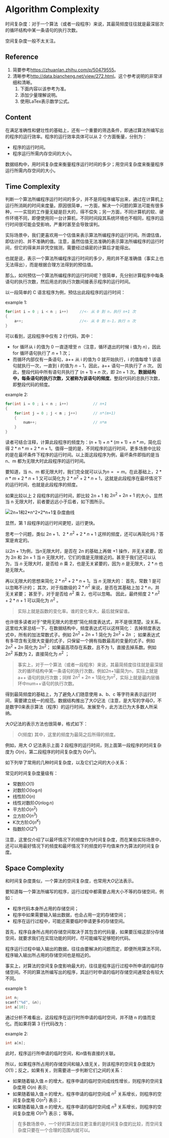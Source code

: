 # Algorithm Complexity

时间复杂度：对于一个算法（或者一段程序）来说，其最简频度往往就是最深层次的循环结构中某一条语句的执行次数。

空间复杂度一般不太关注。

## Reference

1. 简要参考<https://zhuanlan.zhihu.com/p/50479555>。
2. 清晰参考<http://data.biancheng.net/view/272.html>。这个参考说明的非常详细和清晰。
   1. 下面内容以该参考为准。
   2. 添加少量理解说明。
   3. 使用LaTex表示数学公式。

## Content

在满足准确性和健壮性的基础上，还有一个重要的筛选条件，即通过算法所编写出的程序的运行效率。程序的运行效率具体可以从 2 个方面衡量，分别为：
- 程序的运行时间。
- 程序运行所需内存空间的大小。

数据结构中，用时间复杂度来衡量程序运行时间的多少；用空间复杂度来衡量程序运行所需内存空间的大小。

## Time Complexity

判断一个算法所编程序运行时间的多少，并不是将程序编写出来，通过在计算机上运行所消耗的时间来度量。原因很简单，一方面，解决一个问题的算法可能有很多种，一一实现的工作量无疑是巨大的，得不偿失；另一方面，不同计算机的软、硬件环境不同，即便使用同一台计算机，不同时间段其系统环境也不相同，程序的运行时间很可能会受影响，严重时甚至会导致误判。

实际场景中，我们更喜欢用一个估值来表示算法所编程序的运行时间。所谓估值，即估计的、并不准确的值。注意，虽然估值无法准确的表示算法所编程序的运行时间，但它的得来并非凭空揣测，需要经过缜密的计算后才能得出。

也就是说，表示一个算法所编程序运行时间的多少，用的并不是准确值（事实上也无法得出），而是根据合理方法得到的预估值。

那么，如何预估一个算法所编程序的运行时间呢？很简单，先分别计算程序中每条语句的执行次数，然后用总的执行次数间接表示程序的运行时间。

以一段简单的 C 语言程序为例，预估出此段程序的运行时间：

example 1:
```C
for(int i = 0 ; i < n ; i++)     //<- 从 0 到 n，执行 n+1 次
{
    a++;                         //<- 从 0 到 n-1，执行 n 次
}
```

可以看到，这段程序中仅有 2 行代码，其中：
- for 循环从 i 的值为 0 一直逐增至 $n$（注意，循环退出的时候 i 值为 $n$），因此 for 循环语句执行了 $n+1$ 次；
- 而循环内部仅有一条语句，a++ 从 i 的值为 0 就开始执行，i 的值每增 1 该语句就执行一次，一直到 i 的值为 $n-1$，因此，a++ 语句一共执行了 $n$ 次。
因此，整段代码中所有语句共执行了 $(n+1)+n$ 次，即 $2n+1$ 次。**数据结构中，每条语句的执行次数，又被称为该语句的频度**。整段代码的总执行次数，即整段代码的频度。

example 2:
```C
for(int i = 0 ; i < n ; i++)           // n+1
{ 
    for(int j = 0 ; j < m ; j++)       // n*(m+1)
    {
        num++;                         // n*m
    }
}
```

读者可结合注释，计算此段程序的频度为：$(n+1)+n*(m+1)+n*m$，简化后得 $2*n*m+2*n+1$。值得一提的是，不同程序的运行时间，更多场景中比较的是在最坏条件下程序的运行时间。以上面这段程序为例，最坏条件即指的是当 n、m 都为无限大时此段程序的运行时间。

要知道，当 n、m 都无限大时，我们完全就可以认为$n==m$。在此基础上，$2*n*m+2*n+1$ 又可以简化为 $2*n^2+2*n+1$，这就是此段程序在最坏情况下的运行时间，也就是此段程序的频度。

如果比较以上 2 段程序的运行时间，即比较 $2n+1$ 和 $2n^2+2n+1$ 的大小，显然当 n 无限大时，前者要远远小于后者，如下图所示。

![$2n+1$和$2*n^2+2*n+1$复杂度曲线](../Pictures/TwoSimpleTimeComplexity.png "$2n+1$和$2*n^2+2*n+1$复杂度曲线")

显然，第 1 段程序的运行时间更短，运行更快。

思考一个问题，类似 $2n+1$、$2*n^2+2*n+1$ 这样的频度，还可以再简化吗？答案是肯定的。

以$2n+1$为例，当$n$无限大时，是否在 $2n$ 的基础上再做 $+1$ 操作，并无关紧要，因为 $2n$ 和 $2n+1$ 当 $n$ 无限大时，它们的值是无限接近的。甚至于我们还可以认为，当 $n$ 无限大时，是否给 $n$ 乘 2，也是无关紧要的，因为 $n$ 是无限大，$2*n$ 也是无限大。

再以无限大的思想来简化 $2*n^2+2*n+1$。当 $n$ 无限大的：
首先，常数 1 是可以忽略不计的；
其次，对于指数级的 $2*n^2$ 来说，是否在其基础上加 $2*n$，并无关紧要；
甚至于，对于是否给 $n^2$ 乘 2，也可以忽略。
因此，最终频度 $2*n^2+2*n+1$ 可以简化为 $n^2$ 。

> 实际上就是函数的变化率。谁的变化率大，最后就保留谁。

也许很多读者对于“使用无限大的思想”简化频度表达式，并不是很清楚。没关系，这里给大家总结一下，在数据结构中，频度表达式可以这样简化：
去掉频度表达式中，所有的加法常数式子。例如 $2n^2+2n+1$ 简化为 $2n^2+2n$ ；
如果表达式有多项含有无限大变量的式子，只保留一个拥有指数最高的变量的式子。例如 $2n^2+2n$ 简化为 $2n^2$；
如果最高项存在系数，且不为 1，直接去掉系数。例如 $2n^2$ 系数为 2，直接简化为 $n^2$ ；

> 事实上，对于一个算法（或者一段程序）来说，其最简频度往往就是最深层次的循环结构中某一条语句的执行次数。例如2n+1最简为n，实际上就是a++ 语句的执行次数；同样 $2n^2+2n+1$简化为$n^2$，实际上就是最内层循环中num++语句的执行次数。

得到最简频度的基础上，为了避免人们随意使用 a、b、c 等字符来表示运行时间，需要建立统一的规范。数据结构推出了大$O$记法（注意，是大写的字母$O$，不是数字0来表示算法（程序）的运行时间。发展至今，此方法已为大多数人所采纳。

大$O$记法的表示方法也很简单，格式如下：

> $O(\text{频度})$
> 其中，这里的频度为最简之后所得的频度。

例如，用大 $O$ 记法表示上面 2 段程序的运行时间，则上面第一段程序的时间复杂度为 $O(n)$，第二段程序的时间复杂度为 $O(n^2)$。

如下列举了常用的几种时间复杂度，以及它们之间的大小关系：

常见的时间复杂度量级有：

- 常数阶$O(1)$
- 对数阶$O(\log n)$
- 线性阶$O(n)$
- 线性对数阶$O(n \log n)$
- 平方阶$O(n^2)$
- 立方阶$O(n^3)$
- K次方阶$O(n^K)$
- 指数阶$O(2^n)$

注意，这里仅介绍了以最坏情况下的频度作为时间复杂度，而在某些实际场景中，还可以用最好情况下的频度和最坏情况下的频度的平均值来作为算法的时间复杂度。

## Space Complexity

和时间复杂度类似，一个算法的空间复杂度，也常用大$O$记法表示。

要知道每一个算法所编写的程序，运行过程中都需要占用大小不等的存储空间，例如：
- 程序代码本身所占用的存储空间；
- 程序中如果需要输入输出数据，也会占用一定的存储空间；
- 程序在运行过程中，可能还需要临时申请更多的存储空间。

首先，程序自身所占用的存储空间取决于其包含的代码量，如果要压缩这部分存储空间，就要求我们在实现功能的同时，尽可能编写足够短的代码。

程序运行过程中输入输出的数据，往往由要解决的问题而定，即便所用算法不同，程序输入输出所占用的存储空间也是相近的。

事实上，对算法的空间复杂度影响最大的，往往是程序运行过程中所申请的临时存储空间。不同的算法所编写出的程序，其运行时申请的临时存储空间通常会有较大不同。

example 1:
```C
int n;
scanf("%d", &n);
int a[10];
```

通过分析不难看出，这段程序在运行时所申请的临时空间，并不随 n 的值而变化。而如果将第 3 行代码改为：

example 2:
```C
int a[n];
```

此时，程序运行所申请的临时空间，和$n$值有直接的关联。

所以，如果程序所占用的存储空间和输入值无关，则该程序的空间复杂度就为$O(1)$；反之，如果有关，则需要进一步判断它们之间的关系：
- 如果随着输入值 $n$ 的增大，程序申请的临时空间成线性增长，则程序的空间复杂度用 $O(n)$ 表示;
- 如果随着输入值 $n$ 的增大，程序申请的临时空间成 $n^2$ 关系增长，则程序的空间复杂度用 $O(n^2)$ 表示；
- 如果随着输入值 $n$ 的增大，程序申请的临时空间成 $n^3$ 关系增长，则程序的空间复杂度用 $O(n^3)$ 表示；
等等。

> 在多数场景中，一个好的算法往往更注重的是时间复杂度的比较，而空间复杂度只要在一个合理的范围内就可以。
